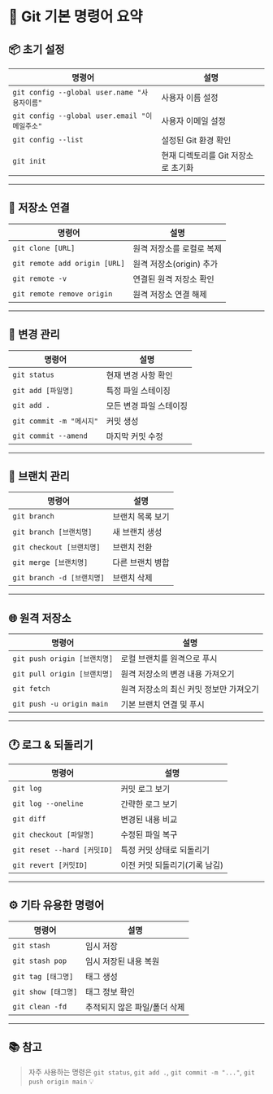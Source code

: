 # 🧭 Git 기본 명령어 요약

## 📦 초기 설정
| 명령어 | 설명 |
|--------|------|
| `git config --global user.name "사용자이름"` | 사용자 이름 설정 |
| `git config --global user.email "이메일주소"` | 사용자 이메일 설정 |
| `git config --list` | 설정된 Git 환경 확인 |
| `git init` | 현재 디렉토리를 Git 저장소로 초기화 |

---

## 📁 저장소 연결
| 명령어 | 설명 |
|--------|------|
| `git clone [URL]` | 원격 저장소를 로컬로 복제 |
| `git remote add origin [URL]` | 원격 저장소(origin) 추가 |
| `git remote -v` | 연결된 원격 저장소 확인 |
| `git remote remove origin` | 원격 저장소 연결 해제 |

---

## 📝 변경 관리
| 명령어 | 설명 |
|--------|------|
| `git status` | 현재 변경 사항 확인 |
| `git add [파일명]` | 특정 파일 스테이징 |
| `git add .` | 모든 변경 파일 스테이징 |
| `git commit -m "메시지"` | 커밋 생성 |
| `git commit --amend` | 마지막 커밋 수정 |

---

## 🔄 브랜치 관리
| 명령어 | 설명 |
|--------|------|
| `git branch` | 브랜치 목록 보기 |
| `git branch [브랜치명]` | 새 브랜치 생성 |
| `git checkout [브랜치명]` | 브랜치 전환 |
| `git merge [브랜치명]` | 다른 브랜치 병합 |
| `git branch -d [브랜치명]` | 브랜치 삭제 |

---

## 🌐 원격 저장소
| 명령어 | 설명 |
|--------|------|
| `git push origin [브랜치명]` | 로컬 브랜치를 원격으로 푸시 |
| `git pull origin [브랜치명]` | 원격 저장소의 변경 내용 가져오기 |
| `git fetch` | 원격 저장소의 최신 커밋 정보만 가져오기 |
| `git push -u origin main` | 기본 브랜치 연결 및 푸시 |

---

## 🕐 로그 & 되돌리기
| 명령어 | 설명 |
|--------|------|
| `git log` | 커밋 로그 보기 |
| `git log --oneline` | 간략한 로그 보기 |
| `git diff` | 변경된 내용 비교 |
| `git checkout [파일명]` | 수정된 파일 복구 |
| `git reset --hard [커밋ID]` | 특정 커밋 상태로 되돌리기 |
| `git revert [커밋ID]` | 이전 커밋 되돌리기(기록 남김) |

---

## ⚙️ 기타 유용한 명령어
| 명령어 | 설명 |
|--------|------|
| `git stash` | 임시 저장 |
| `git stash pop` | 임시 저장된 내용 복원 |
| `git tag [태그명]` | 태그 생성 |
| `git show [태그명]` | 태그 정보 확인 |
| `git clean -fd` | 추적되지 않은 파일/폴더 삭제 |

---

## 📚 참고
> 자주 사용하는 명령은 `git status`, `git add .`, `git commit -m "..."`, `git push origin main` 💡
